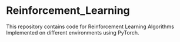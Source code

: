 # Reinforcement_Learning

This repository contains code for Reinforcement Learning Algorithms Implemented on different environments using PyTorch.
